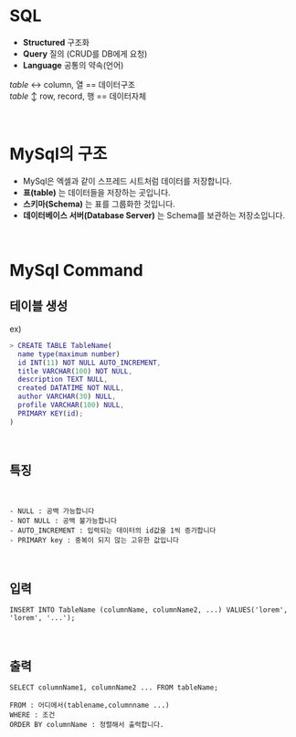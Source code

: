 # SQL

- __Structured__ 구조화
- __Query__ 질의 (CRUD를 DB에게 요청)
- __Language__ 공통의 약속(언어)  

*table* ↔️ column, 열  == 데이터구조  
*table* ↕️ row, record, 행 == 데이터자체

<br>

# MySql의 구조

- MySql은 엑셀과 같이 스프레드 시트처럼 데이터를 저장합니다.
- __표(table)__ 는 데이터들을 저장하는 곳입니다.
- __스키마(Schema)__ 는 표를 그룹화한 것입니다. 
- __데이터베이스 서버(Database Server)__ 는 Schema를 보관하는 저장소입니다.

<br>

# MySql Command

## 테이블 생성

ex)

```m
> CREATE TABLE TableName(
  name type(maximum number)  
  id INT(11) NOT NULL AUTO_INCREMENT, 
  title VARCHAR(100) NOT NULL,
  description TEXT NULL,
  created DATATIME NOT NULL,
  author VARCHAR(30) NULL,
  profile VARCHAR(100) NULL,
  PRIMARY KEY(id);  
)  
```
  
<br>
  
## __특징__

<br>

```
- NULL : 공백 가능합니다
- NOT NULL : 공백 불가능합니다
- AUTO_INCREMENT : 입력되는 데이터의 id값을 1씩 증가합니다
- PRIMARY key : 중복이 되지 않는 고유한 값입니다
```
<br>

## 입력 

```
INSERT INTO TableName (columnName, columnName2, ...) VALUES('lorem', 'lorem', '...');
```

<br>

## 출력

```
SELECT columnName1, columnName2 ... FROM tableName; 

FROM : 어디에서(tablename,columnname ...)
WHERE : 조건
ORDER BY columnName : 정렬해서 출력합니다.
```